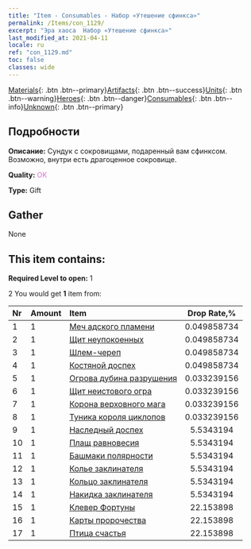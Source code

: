 ```yaml
---
title: "Item - Consumables - Набор «Утешение сфинкса»"
permalink: /Items/con_1129/
excerpt: "Эра хаоса  Набор «Утешение сфинкса»"
last_modified_at: 2021-04-11
locale: ru
ref: "con_1129.md"
toc: false
classes: wide
---
```

 [Materials](/ru/Items/){: .btn .btn--primary}[Artifacts](/ru/Items/Artifacts/){: .btn .btn--success}[Units](/ru/Items/Units/){: .btn .btn--warning}[Heroes](/ru/Items/Heroes/){: .btn .btn--danger}[Consumables](/ru/Items/Consumables/){: .btn .btn--info}[Unknown](/ru/Items/Unknown/){: .btn .btn--primary}

## Подробности
 **Описание:** Сундук с сокровищами, подаренный вам сфинксом. Возможно, внутри есть драгоценное сокровище.

 **Quality:** <span style="color: #DA70D6">OK</span>

 **Type:** Gift

## Gather

  None

## This item contains:

 **Required Level to open:** 1

 2 You would get **1** item  from:

  | Nr | Amount |     Item    | Drop Rate,% |
  |:---|:-------|:------------|:---------:|
  | 1 | 1 | [Меч адского пламени](/ru/Items/art_121/) | 0.049858734 | 
  | 2 | 1 | [Щит неупокоенных](/ru/Items/art_122/) | 0.049858734 | 
  | 3 | 1 | [Шлем-череп](/ru/Items/art_123/) | 0.049858734 | 
  | 4 | 1 | [Костяной доспех](/ru/Items/art_124/) | 0.049858734 | 
  | 5 | 1 | [Огрова дубина разрушения](/ru/Items/art_125/) | 0.033239156 | 
  | 6 | 1 | [Щит неистового огра](/ru/Items/art_126/) | 0.033239156 | 
  | 7 | 1 | [Корона верховного мага](/ru/Items/art_127/) | 0.033239156 | 
  | 8 | 1 | [Туника короля циклопов](/ru/Items/art_128/) | 0.033239156 | 
  | 9 | 1 | [Наследный доспех](/ru/Items/art_118/) | 5.5343194 | 
  | 10 | 1 | [Плащ равновесия](/ru/Items/art_119/) | 5.5343194 | 
  | 11 | 1 | [Башмаки полярности](/ru/Items/art_120/) | 5.5343194 | 
  | 12 | 1 | [Колье заклинателя](/ru/Items/art_115/) | 5.5343194 | 
  | 13 | 1 | [Кольцо заклинателя](/ru/Items/art_116/) | 5.5343194 | 
  | 14 | 1 | [Накидка заклинателя](/ru/Items/art_117/) | 5.5343194 | 
  | 15 | 1 | [Клевер Фортуны](/ru/Items/art_109/) | 22.153898 | 
  | 16 | 1 | [Карты пророчества](/ru/Items/art_110/) | 22.153898 | 
  | 17 | 1 | [Птица счастья](/ru/Items/art_111/) | 22.153898 | 
